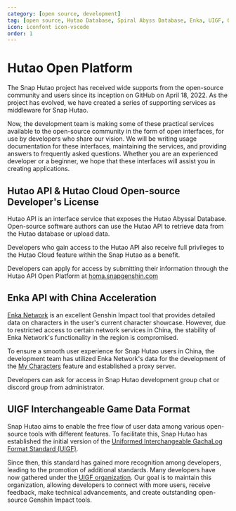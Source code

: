 ```yaml
---
category: [open source, development]
tag: [open source, Hutao Database, Spiral Abyss Database, Enka, UIGF, Open data]
icon: iconfont icon-vscode
order: 1
---
```


# Hutao Open Platform

The Snap Hutao project has received wide supports from the open-source community and users since its
inception on GitHub on April 18, 2022. As the project has evolved, we have created a series of supporting services
as middleware for Snap Hutao.

Now, the development team is making some of these practical services available to the open-source community in the
form of open interfaces, for use by developers who share our vision. We will be writing usage documentation for these
interfaces, maintaining the services, and providing answers to frequently asked questions. Whether you are an
experienced developer or a beginner, we hope that these interfaces will assist you in creating applications.

## Hutao API & Hutao Cloud Open-source Developer's License

Hutao API is an interface service that exposes the Hutao Abyssal Database.
Open-source software authors can use the Hutao API to retrieve data from the Hutao database or upload data.

Developers who gain access to the Hutao API also receive full privileges to the Hutao Cloud feature
within the Snap Hutao as a benefit.

Developers can apply for access by submitting their information through the Hutao API Open Platform
at [homa.snapgenshin.com](https://homa.snapgenshin.com/)

## Enka API with China Acceleration

[Enka Network](https://enka.network/) is an excellent Genshin Impact tool that provides detailed data on characters in
the user's current character showcase. However, due to restricted access to certain network services in China,
the stability of Enka Network's functionality in the region is compromised.

To ensure a smooth user experience for Snap Hutao users in China, the development team has utilized Enka Network's data
for the development of the [My Characters](../features/character-data.md) feature and established a proxy server.

Developers can ask for access in Snap Hutao development group chat or discord group from administrator.

## UIGF Interchangeable Game Data Format

Snap Hutao aims to enable the free flow of user data among various open-source tools with different features.
To facilitate this, Snap Hutao has established the initial version of the [Uniformed Interchangeable GachaLog Format
Standard (UIGF)](https://uigf.org/en/standards/UIGF.html).

Since then, this standard has gained more recognition among developers, leading to the promotion of additional
standards. Many developers have now gathered under the [UIGF organization](https://github.com/UIGF-org). Our goal is to
maintain this organization, allowing developers to connect with more users, receive feedback, make technical advancements,
and create outstanding open-source Genshin Impact tools.

